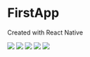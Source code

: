 # FirstApp

Created with React Native

![](https://github.com/myleslouw/FirstApp/blob/master/TodoAppGIFS/Add.gif)
![](https://github.com/myleslouw/FirstApp/blob/master/TodoAppGIFS/Element.gif)
![](https://github.com/myleslouw/FirstApp/blob/master/TodoAppGIFS/Delete.gif)
![](https://github.com/myleslouw/FirstApp/blob/master/TodoAppGIFS/complete.gif)
![](https://github.com/myleslouw/FirstApp/blob/master/TodoAppGIFS/edit.gif)
